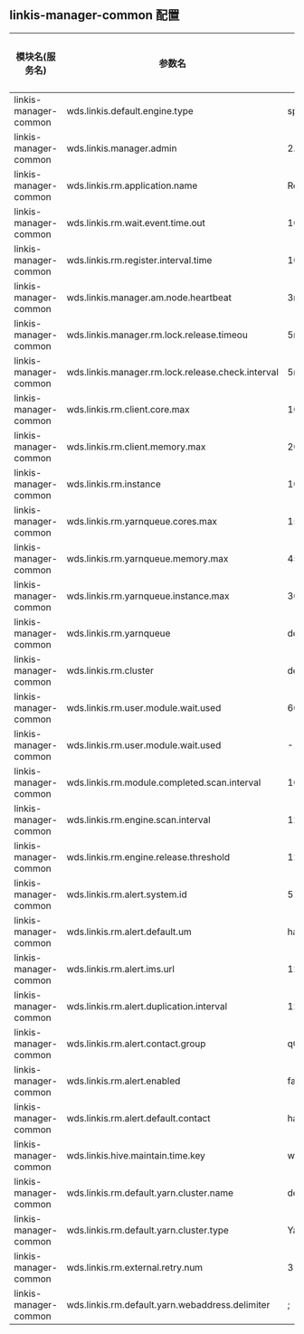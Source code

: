 ## linkis-manager-common 配置

| 模块名(服务名) | 参数名 | 默认值 | 描述 | 是否引用|
| -------- | -------- | ----- |----- |  -----   |
|linkis-manager-common|wds.linkis.default.engine.type |spark|engine.type|
|linkis-manager-common|wds.linkis.manager.admin|2.4.3|manager.admin|
|linkis-manager-common|wds.linkis.rm.application.name|ResourceManager|rm.application.name|
|linkis-manager-common|wds.linkis.rm.wait.event.time.out| 1000 *60* 12L |event.time.out|
|linkis-manager-common|wds.linkis.rm.register.interval.time|1000 *60* 2L |interval.time|
|linkis-manager-common|wds.linkis.manager.am.node.heartbeat| 3m|node.heartbeat|
|linkis-manager-common|wds.linkis.manager.rm.lock.release.timeou|5m| lock.release.timeou|
|linkis-manager-common|wds.linkis.manager.rm.lock.release.check.interval| 5m |release.check.interval|
|linkis-manager-common|wds.linkis.rm.client.core.max| 10|client.core.max|
|linkis-manager-common|wds.linkis.rm.client.memory.max|20g|client.memory.max|
|linkis-manager-common|wds.linkis.rm.instance|10|rm.instance|
|linkis-manager-common|wds.linkis.rm.yarnqueue.cores.max|150|yarnqueue.cores.max |
|linkis-manager-common|wds.linkis.rm.yarnqueue.memory.max| 450g| memory.max|
|linkis-manager-common|wds.linkis.rm.yarnqueue.instance.max|30| yarnqueue.instance.max|
|linkis-manager-common|wds.linkis.rm.yarnqueue| default |rm.yarnqueue|
|linkis-manager-common|wds.linkis.rm.cluster| default|rm.cluster|
|linkis-manager-common|wds.linkis.rm.user.module.wait.used|60 * 10L|module.wait.used|
|linkis-manager-common|wds.linkis.rm.user.module.wait.used| -1L |module.wait.used|
|linkis-manager-common|wds.linkis.rm.module.completed.scan.interval| 10000L|module.completed.scan.interval|
|linkis-manager-common|wds.linkis.rm.engine.scan.interval|120000L|engine.scan.interval|
|linkis-manager-common|wds.linkis.rm.engine.release.threshold| 120000L| release.threshold|
|linkis-manager-common|wds.linkis.rm.alert.system.id|5136| alert.system.id|
|linkis-manager-common|wds.linkis.rm.alert.default.um| hadoop |alert.default.um|
|linkis-manager-common|wds.linkis.rm.alert.ims.url| 127.0.0.1|alert.ims.url|
|linkis-manager-common|wds.linkis.rm.alert.duplication.interval|1200L|alert.duplication.interval|
|linkis-manager-common|wds.linkis.rm.alert.contact.group| q01/hadoop,q02/hadoop |alert.contact.group|
|linkis-manager-common|wds.linkis.rm.alert.enabled| false|alert.enabled|
|linkis-manager-common|wds.linkis.rm.alert.default.contact| hadoop|alert.default.contact||
|linkis-manager-common|wds.linkis.hive.maintain.time.key|wds.linkis.hive.maintain.time|hive.maintain.time.key|
|linkis-manager-common|wds.linkis.rm.default.yarn.cluster.name| default |yarn.cluster.name|
|linkis-manager-common|wds.linkis.rm.default.yarn.cluster.type| Yarn|yarn.cluster.type|
|linkis-manager-common|wds.linkis.rm.external.retry.num|3|external.retry.num|
|linkis-manager-common|wds.linkis.rm.default.yarn.webaddress.delimiter| ; | yarn.webaddress.delimiter|

